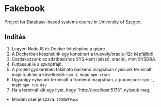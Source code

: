 
# Fakebook

Project for Database-based systems course in University of Szeged.

## Indítás

1. Legyen NodeJS és Docker feltelepítve a gépre.
2. A Dockerben készítsünk egy konténert a truevoly/oracle-12c képfájlból.
3. Csatlakozzunk az adatbásishoz SYS-ként (jelszó: oracle), mint SYSDBA.
4. Futtassuk le a szkriptfájlt.
5. A projekt gyökerében található backend mappában nyissunk terminált, majd írjuk be a következőt: `npm i`, majd `npm start`
6. Ugyanígy nyissunk terminált a frontend mappában, a parancsok: `npm i`, majd `npm run dev`
7. Ha a terminál kiír egy ilyet, hogy "http://localhost:5173", nyissuk meg.
- Minden user jelszava: `123QWE#asd`